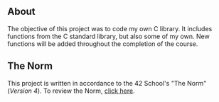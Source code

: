 ## About

The objective of this project was to code my own C library.
It includes functions from the C standard library, but also some of my own.
New functions will be added throughout the completion of the course.

## The Norm

This project is written in accordance to the 42 School's "The Norm" (_Version 4_). To review the Norm, [click here](https://github.com/42School/norminette/blob/master/pdf/en.norm.pdf).
